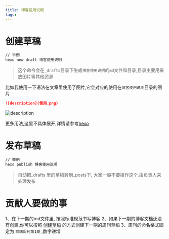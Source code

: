 ```yaml
---
title: 博客使用说明
tags:
---
```


# 创建草稿 <span id="创建草稿"></span>

```bash
// 举例
hexo new draft 博客使用说明
```
> 这个命令会在`_drafts`目录下生成`博客使用说明`的`md`文件和目录,目录主要用来放图片等其他资源

比如我使用一下语法在文章里使用了图片,它会对应的使用在`博客使用说明`目录的图片
```markdown
![description](使用.png)
```
![description](使用.png)

更多用法,这里不具体展开,详情请参考[hexo](https://hexo.io/zh-cn/)

# 发布草稿

```bash
// 举例
hexo publish 博客使用说明
```

> 自动把_drafts 里的草稿转到_posts下, 大家一般不要操作这个.由负责人来处理发布


# 贡献人要做的事

1、在下一期的md文件里, 按照标准规范书写博客
2、如果下一期的博客文档还没有创建,你可以按照 [创建草稿](#创建草稿) 的方式创建下一期的周刊草稿
3、周刊的命名格式固定为 `前端周刊第1期` ,数字递增
